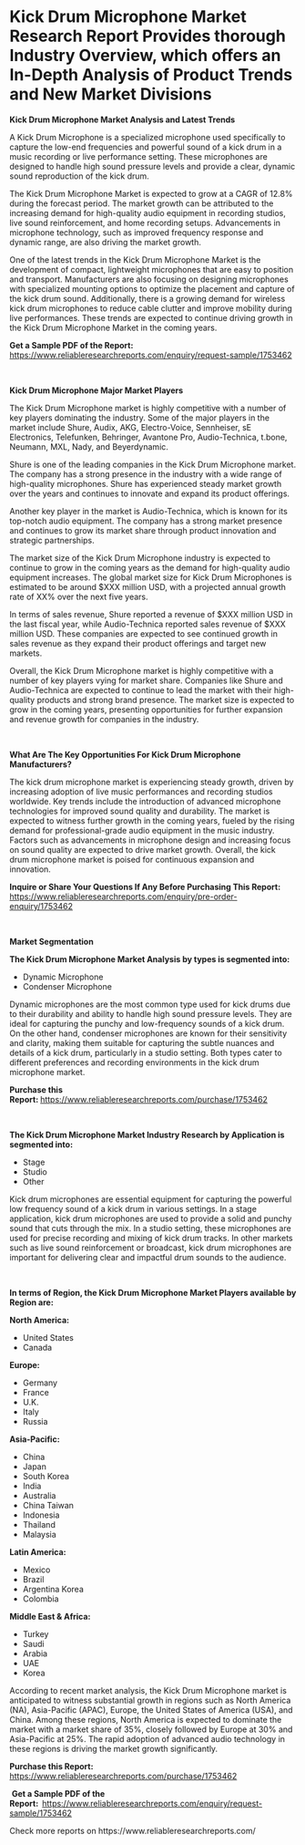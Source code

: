 <p><h1>Kick Drum Microphone Market Research Report Provides thorough Industry Overview, which offers an In-Depth Analysis of Product Trends and New Market Divisions</h1></p><p><strong>Kick Drum Microphone Market Analysis and Latest Trends</strong></p>
<p><p>A Kick Drum Microphone is a specialized microphone used specifically to capture the low-end frequencies and powerful sound of a kick drum in a music recording or live performance setting. These microphones are designed to handle high sound pressure levels and provide a clear, dynamic sound reproduction of the kick drum.</p><p>The Kick Drum Microphone Market is expected to grow at a CAGR of 12.8% during the forecast period. The market growth can be attributed to the increasing demand for high-quality audio equipment in recording studios, live sound reinforcement, and home recording setups. Advancements in microphone technology, such as improved frequency response and dynamic range, are also driving the market growth.</p><p>One of the latest trends in the Kick Drum Microphone Market is the development of compact, lightweight microphones that are easy to position and transport. Manufacturers are also focusing on designing microphones with specialized mounting options to optimize the placement and capture of the kick drum sound. Additionally, there is a growing demand for wireless kick drum microphones to reduce cable clutter and improve mobility during live performances. These trends are expected to continue driving growth in the Kick Drum Microphone Market in the coming years.</p></p>
<p><strong>Get a Sample PDF of the Report:&nbsp;</strong> <a href="https://www.reliableresearchreports.com/enquiry/request-sample/1753462">https://www.reliableresearchreports.com/enquiry/request-sample/1753462</a></p>
<p>&nbsp;</p>
<p><strong>Kick Drum Microphone Major Market Players</strong></p>
<p><p>The Kick Drum Microphone market is highly competitive with a number of key players dominating the industry. Some of the major players in the market include Shure, Audix, AKG, Electro-Voice, Sennheiser, sE Electronics, Telefunken, Behringer, Avantone Pro, Audio-Technica, t.bone, Neumann, MXL, Nady, and Beyerdynamic.</p><p>Shure is one of the leading companies in the Kick Drum Microphone market. The company has a strong presence in the industry with a wide range of high-quality microphones. Shure has experienced steady market growth over the years and continues to innovate and expand its product offerings.</p><p>Another key player in the market is Audio-Technica, which is known for its top-notch audio equipment. The company has a strong market presence and continues to grow its market share through product innovation and strategic partnerships.</p><p>The market size of the Kick Drum Microphone industry is expected to continue to grow in the coming years as the demand for high-quality audio equipment increases. The global market size for Kick Drum Microphones is estimated to be around $XXX million USD, with a projected annual growth rate of XX% over the next five years.</p><p>In terms of sales revenue, Shure reported a revenue of $XXX million USD in the last fiscal year, while Audio-Technica reported sales revenue of $XXX million USD. These companies are expected to see continued growth in sales revenue as they expand their product offerings and target new markets.</p><p>Overall, the Kick Drum Microphone market is highly competitive with a number of key players vying for market share. Companies like Shure and Audio-Technica are expected to continue to lead the market with their high-quality products and strong brand presence. The market size is expected to grow in the coming years, presenting opportunities for further expansion and revenue growth for companies in the industry.</p></p>
<p>&nbsp;</p>
<p><strong>What Are The Key Opportunities For Kick Drum Microphone Manufacturers?</strong></p>
<p><p>The kick drum microphone market is experiencing steady growth, driven by increasing adoption of live music performances and recording studios worldwide. Key trends include the introduction of advanced microphone technologies for improved sound quality and durability. The market is expected to witness further growth in the coming years, fueled by the rising demand for professional-grade audio equipment in the music industry. Factors such as advancements in microphone design and increasing focus on sound quality are expected to drive market growth. Overall, the kick drum microphone market is poised for continuous expansion and innovation.</p></p>
<p><strong>Inquire or Share Your Questions If Any Before Purchasing This Report:</strong> <a href="https://www.reliableresearchreports.com/enquiry/pre-order-enquiry/1753462">https://www.reliableresearchreports.com/enquiry/pre-order-enquiry/1753462</a></p>
<p>&nbsp;</p>
<p><strong>Market Segmentation</strong></p>
<p><strong>The Kick Drum Microphone Market Analysis by types is segmented into:</strong></p>
<p><ul><li>Dynamic Microphone</li><li>Condenser Microphone</li></ul></p>
<p><p>Dynamic microphones are the most common type used for kick drums due to their durability and ability to handle high sound pressure levels. They are ideal for capturing the punchy and low-frequency sounds of a kick drum. On the other hand, condenser microphones are known for their sensitivity and clarity, making them suitable for capturing the subtle nuances and details of a kick drum, particularly in a studio setting. Both types cater to different preferences and recording environments in the kick drum microphone market.</p></p>
<p><strong>Purchase this Report:&nbsp;</strong><a href="https://www.reliableresearchreports.com/purchase/1753462">https://www.reliableresearchreports.com/purchase/1753462</a></p>
<p>&nbsp;</p>
<p><strong>The Kick Drum Microphone Market Industry Research by Application is segmented into:</strong></p>
<p><ul><li>Stage</li><li>Studio</li><li>Other</li></ul></p>
<p><p>Kick drum microphones are essential equipment for capturing the powerful low frequency sound of a kick drum in various settings. In a stage application, kick drum microphones are used to provide a solid and punchy sound that cuts through the mix. In a studio setting, these microphones are used for precise recording and mixing of kick drum tracks. In other markets such as live sound reinforcement or broadcast, kick drum microphones are important for delivering clear and impactful drum sounds to the audience.</p></p>
<p>&nbsp;</p>
<p><strong>In terms of Region, the Kick Drum Microphone Market Players available by Region are:</strong></p>
<p>
    <p> <strong> North America: </strong>
        <ul>
            <li>United States</li>
            <li>Canada</li>
        </ul>
        </p> 
    <p> <strong> Europe: </strong>
        <ul>
            <li>Germany</li>
            <li>France</li>
            <li>U.K.</li>
            <li>Italy</li>
            <li>Russia</li>
        </ul>
        </p> 
    <p> <strong> Asia-Pacific: </strong>
        <ul>
            <li>China</li>
            <li>Japan</li>
            <li>South Korea</li>
            <li>India</li>
            <li>Australia</li>
            <li>China Taiwan</li>
            <li>Indonesia</li>
            <li>Thailand</li>
            <li>Malaysia</li>
        </ul>
        </p> 
    <p> <strong> Latin America: </strong>
        <ul>
            <li>Mexico</li>
            <li>Brazil</li>
            <li>Argentina Korea</li>
            <li>Colombia</li>
        </ul>
        </p> 
    <p> <strong> Middle East & Africa: </strong>
        <ul>
            <li>Turkey</li>
            <li>Saudi</li>
            <li>Arabia</li>
            <li>UAE</li>
            <li>Korea</li>
        </ul>
    </p>
    </p>
<p><p>According to recent market analysis, the Kick Drum Microphone market is anticipated to witness substantial growth in regions such as North America (NA), Asia-Pacific (APAC), Europe, the United States of America (USA), and China. Among these regions, North America is expected to dominate the market with a market share of 35%, closely followed by Europe at 30% and Asia-Pacific at 25%. The rapid adoption of advanced audio technology in these regions is driving the market growth significantly.</p></p>
<p><strong>Purchase this Report: </strong><a href="https://www.reliableresearchreports.com/purchase/1753462">https://www.reliableresearchreports.com/purchase/1753462</a></p>
<p>&nbsp;<strong>Get a Sample PDF of the Report:&nbsp;&nbsp;</strong><a href="https://www.reliableresearchreports.com/enquiry/request-sample/1753462">https://www.reliableresearchreports.com/enquiry/request-sample/1753462</a></p>
<p><strong></strong></p>
<p>Check more reports on https://www.reliableresearchreports.com/</p>